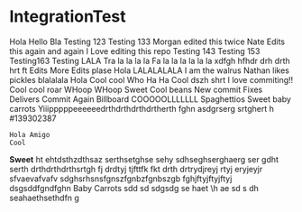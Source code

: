 IntegrationTest
===============
Hola
Hello Bla
Testing 123
Testing 133
Morgan edited this twice
Nate Edits this again and again
I Love editing this repo
Testing 143
Testing 153
Testing163
Testing LALA
Tra la la la la
Fa la la la la la la
xdfgh hfhdr drh drth hrt ft 
Edits
More Edits plase
Hola
LALALALALA
I am the walrus
Nathan likes pickles
blalalala
Hola
Cool cool
Who Ha Ha
Cool
dszh shrt
I love commiting!!
Cool cool roar WHoop WHoop
Sweet
Cool beans 
New commit
Fixes
Delivers
Commit
Again
Billboard
COOOOOLLLLLLL
Spaghettios 
Sweet baby carrots
Yiiipppppeeeeeedrthdrthdrthdrtherth
fghn
asdgrserg srtghert h
#139302387

```
Hola Amigo
Cool
```
**Sweet**
ht ehtdsthzdthsaz
serthsetghse sehy
sdhseghserghaerg ser gdht serth
drthdrthdrthsrtgh
fj drdtyj tjfttfk fkt
drth drtrydjreyj rtyj eryjeyjr 
sfvaevafvafv
sdghsrhsnsfgnszfgnbzfgnbszgb
fghjftyjftyjftyj
dsgsddfgndfghn
Baby Carrots
sdd sd sdgsdg se
 haet
 \h ae
 sd
  s
  dh 
  seahaethsethdfn g
